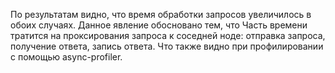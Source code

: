 По результатам видно, что время обработки запросов увеличилось в обоих случаях.
Данное явление обосновано тем, что Часть времени тратится на проксирования запроса
к соседней ноде: отправка запроса, получение ответа, запись ответа. Что также видно
при профилировании с помощью async-profiler.